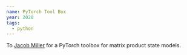 ```yaml
---
name: PyTorch Tool Box
year: 2020
tags:
  - python
---
```

To [Jacob Miller](http://jemisjoky.com/) for a PyTorch toolbox for matrix product state models.
